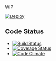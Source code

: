 WIP

[![Deploy](https://www.herokucdn.com/deploy/button.png)](https://heroku.com/deploy)

## Code Status

* [![Build Status](https://travis-ci.org/y-yagi/wikin.svg?branch=master)](https://travis-ci.org/y-yagi/wikin)
* [![Coverage Status](https://coveralls.io/repos/y-yagi/wikin/badge.png)](https://coveralls.io/r/y-yagi/wikin)
* [![Code Climate](https://codeclimate.com/github/y-yagi/wikin.png)](https://codeclimate.com/github/y-yagi/wikin)


